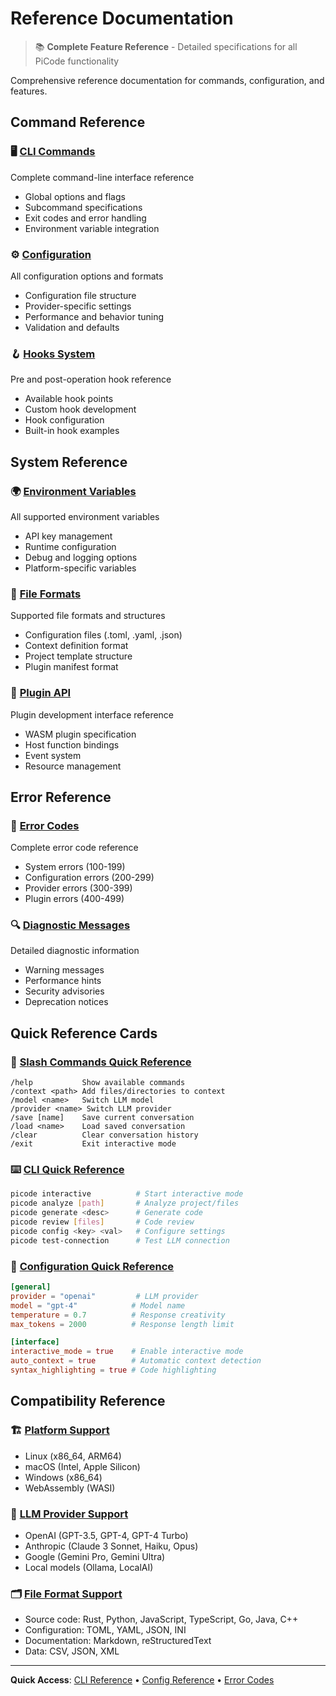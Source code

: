 # Reference Documentation

> 📚 **Complete Feature Reference** - Detailed specifications for all PiCode functionality

Comprehensive reference documentation for commands, configuration, and features.

## Command Reference

### 🖥️ [CLI Commands](cli.md)
Complete command-line interface reference
- Global options and flags
- Subcommand specifications
- Exit codes and error handling
- Environment variable integration

### ⚙️ [Configuration](config.md)
All configuration options and formats
- Configuration file structure
- Provider-specific settings
- Performance and behavior tuning
- Validation and defaults

### 🪝 [Hooks System](hooks.md)
Pre and post-operation hook reference
- Available hook points
- Custom hook development
- Hook configuration
- Built-in hook examples

## System Reference

### 🌍 [Environment Variables](environment.md)
All supported environment variables
- API key management
- Runtime configuration
- Debug and logging options
- Platform-specific variables

### 📁 [File Formats](file-formats.md)
Supported file formats and structures
- Configuration files (.toml, .yaml, .json)
- Context definition format
- Project template structure
- Plugin manifest format

### 🔌 [Plugin API](plugin-api.md)
Plugin development interface reference
- WASM plugin specification
- Host function bindings
- Event system
- Resource management

## Error Reference

### 🚨 [Error Codes](error-codes.md)
Complete error code reference
- System errors (100-199)
- Configuration errors (200-299)
- Provider errors (300-399)
- Plugin errors (400-499)

### 🔍 [Diagnostic Messages](diagnostics.md)
Detailed diagnostic information
- Warning messages
- Performance hints
- Security advisories
- Deprecation notices

## Quick Reference Cards

### 🎯 [Slash Commands Quick Reference](quick-ref/slash-commands.md)
```
/help           Show available commands
/context <path> Add files/directories to context
/model <name>   Switch LLM model
/provider <name> Switch LLM provider
/save [name]    Save current conversation
/load <name>    Load saved conversation
/clear          Clear conversation history
/exit           Exit interactive mode
```

### ⌨️ [CLI Quick Reference](quick-ref/cli-commands.md)
```bash
picode interactive          # Start interactive mode
picode analyze [path]       # Analyze project/files
picode generate <desc>      # Generate code
picode review [files]       # Code review
picode config <key> <val>   # Configure settings
picode test-connection      # Test LLM connection
```

### 📝 [Configuration Quick Reference](quick-ref/config-options.md)
```toml
[general]
provider = "openai"         # LLM provider
model = "gpt-4"            # Model name
temperature = 0.7          # Response creativity
max_tokens = 2000          # Response length limit

[interface]
interactive_mode = true    # Enable interactive mode
auto_context = true        # Automatic context detection
syntax_highlighting = true # Code highlighting
```

## Compatibility Reference

### 🏗️ [Platform Support](compatibility.md#platforms)
- Linux (x86_64, ARM64)
- macOS (Intel, Apple Silicon)
- Windows (x86_64)
- WebAssembly (WASI)

### 🤖 [LLM Provider Support](compatibility.md#providers)
- OpenAI (GPT-3.5, GPT-4, GPT-4 Turbo)
- Anthropic (Claude 3 Sonnet, Haiku, Opus)
- Google (Gemini Pro, Gemini Ultra)
- Local models (Ollama, LocalAI)

### 🗂️ [File Format Support](compatibility.md#formats)
- Source code: Rust, Python, JavaScript, TypeScript, Go, Java, C++
- Configuration: TOML, YAML, JSON, INI
- Documentation: Markdown, reStructuredText
- Data: CSV, JSON, XML

---

**Quick Access**: [CLI Reference](cli.md) • [Config Reference](config.md) • [Error Codes](error-codes.md)